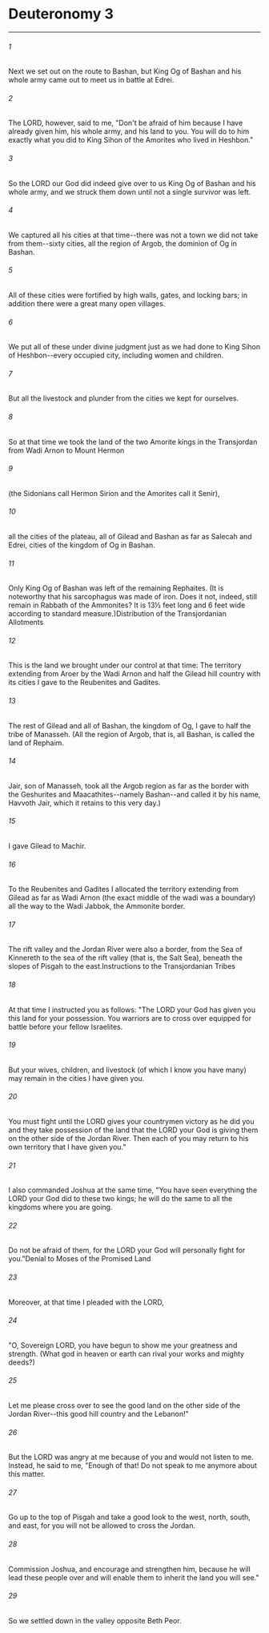 # Deuteronomy 3
***



###### 1 
Next we set out on the route to Bashan, but King Og of Bashan and his whole army came out to meet us in battle at Edrei. 

###### 2 
The LORD, however, said to me, "Don't be afraid of him because I have already given him, his whole army, and his land to you. You will do to him exactly what you did to King Sihon of the Amorites who lived in Heshbon." 

###### 3 
So the LORD our God did indeed give over to us King Og of Bashan and his whole army, and we struck them down until not a single survivor was left. 

###### 4 
We captured all his cities at that time--there was not a town we did not take from them--sixty cities, all the region of Argob, the dominion of Og in Bashan. 

###### 5 
All of these cities were fortified by high walls, gates, and locking bars; in addition there were a great many open villages. 

###### 6 
We put all of these under divine judgment just as we had done to King Sihon of Heshbon--every occupied city, including women and children. 

###### 7 
But all the livestock and plunder from the cities we kept for ourselves. 

###### 8 
So at that time we took the land of the two Amorite kings in the Transjordan from Wadi Arnon to Mount Hermon 

###### 9 
(the Sidonians call Hermon Sirion and the Amorites call it Senir), 

###### 10 
all the cities of the plateau, all of Gilead and Bashan as far as Salecah and Edrei, cities of the kingdom of Og in Bashan. 

###### 11 
Only King Og of Bashan was left of the remaining Rephaites. (It is noteworthy that his sarcophagus was made of iron. Does it not, indeed, still remain in Rabbath of the Ammonites? It is 13½ feet long and 6 feet wide according to standard measure.)Distribution of the Transjordanian Allotments 

###### 12 
This is the land we brought under our control at that time: The territory extending from Aroer by the Wadi Arnon and half the Gilead hill country with its cities I gave to the Reubenites and Gadites. 

###### 13 
The rest of Gilead and all of Bashan, the kingdom of Og, I gave to half the tribe of Manasseh. (All the region of Argob, that is, all Bashan, is called the land of Rephaim. 

###### 14 
Jair, son of Manasseh, took all the Argob region as far as the border with the Geshurites and Maacathites--namely Bashan--and called it by his name, Havvoth Jair, which it retains to this very day.) 

###### 15 
I gave Gilead to Machir. 

###### 16 
To the Reubenites and Gadites I allocated the territory extending from Gilead as far as Wadi Arnon (the exact middle of the wadi was a boundary) all the way to the Wadi Jabbok, the Ammonite border. 

###### 17 
The rift valley and the Jordan River were also a border, from the Sea of Kinnereth to the sea of the rift valley (that is, the Salt Sea), beneath the slopes of Pisgah to the east.Instructions to the Transjordanian Tribes 

###### 18 
At that time I instructed you as follows: "The LORD your God has given you this land for your possession. You warriors are to cross over equipped for battle before your fellow Israelites. 

###### 19 
But your wives, children, and livestock (of which I know you have many) may remain in the cities I have given you. 

###### 20 
You must fight until the LORD gives your countrymen victory as he did you and they take possession of the land that the LORD your God is giving them on the other side of the Jordan River. Then each of you may return to his own territory that I have given you." 

###### 21 
I also commanded Joshua at the same time, "You have seen everything the LORD your God did to these two kings; he will do the same to all the kingdoms where you are going. 

###### 22 
Do not be afraid of them, for the LORD your God will personally fight for you."Denial to Moses of the Promised Land 

###### 23 
Moreover, at that time I pleaded with the LORD, 

###### 24 
"O, Sovereign LORD, you have begun to show me your greatness and strength. (What god in heaven or earth can rival your works and mighty deeds?) 

###### 25 
Let me please cross over to see the good land on the other side of the Jordan River--this good hill country and the Lebanon!" 

###### 26 
But the LORD was angry at me because of you and would not listen to me. Instead, he said to me, "Enough of that! Do not speak to me anymore about this matter. 

###### 27 
Go up to the top of Pisgah and take a good look to the west, north, south, and east, for you will not be allowed to cross the Jordan. 

###### 28 
Commission Joshua, and encourage and strengthen him, because he will lead these people over and will enable them to inherit the land you will see." 

###### 29 
So we settled down in the valley opposite Beth Peor.
